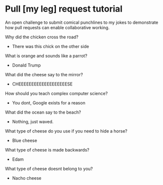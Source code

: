 # Pull [my leg] request tutorial
An open challenge to submit comical punchlines to my jokes to demonstrate how pull requests can enable collaborative working. 

Why did the chicken cross the road? 

- There was this chick on the other side

What is orange and sounds like a parrot? 

- Donald Trump

What did the cheese say to the mirror? 

- CHEEEEEEEEEEEEEEEEEEESE 

How should you teach complex computer science? 

- You dont, Google exists for a reason

What did the ocean say to the beach?

- Nothing, just waved.

What type of cheese do you use if you need to hide a horse?

- Blue cheese 

What type of cheese is made backwards?

- Edam

What type of cheese doesnt belong to you?

- Nacho cheese
